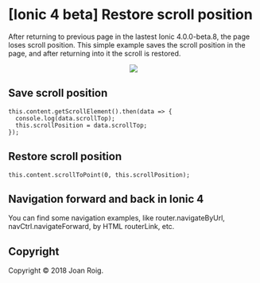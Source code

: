 # [Ionic 4 beta] Restore scroll position

After returning to previous page in the lastest Ionic 4.0.0-beta.8, the page loses scroll position.
This simple example saves the scroll position in the page, and after returning into it the scroll is restored. 

<p align="center">
  <img src ="https://i.imgur.com/l0ZsVP5.gif" />
</p>

## Save scroll position

```
this.content.getScrollElement().then(data => {
  console.log(data.scrollTop);
  this.scrollPosition = data.scrollTop;
});
```

## Restore scroll position

```
this.content.scrollToPoint(0, this.scrollPosition);
```

## Navigation forward and back in Ionic 4

You can find some navigation examples, like router.navigateByUrl, navCtrl.navigateForward, by HTML routerLink, etc.

## Copyright

Copyright © 2018 Joan Roig.
